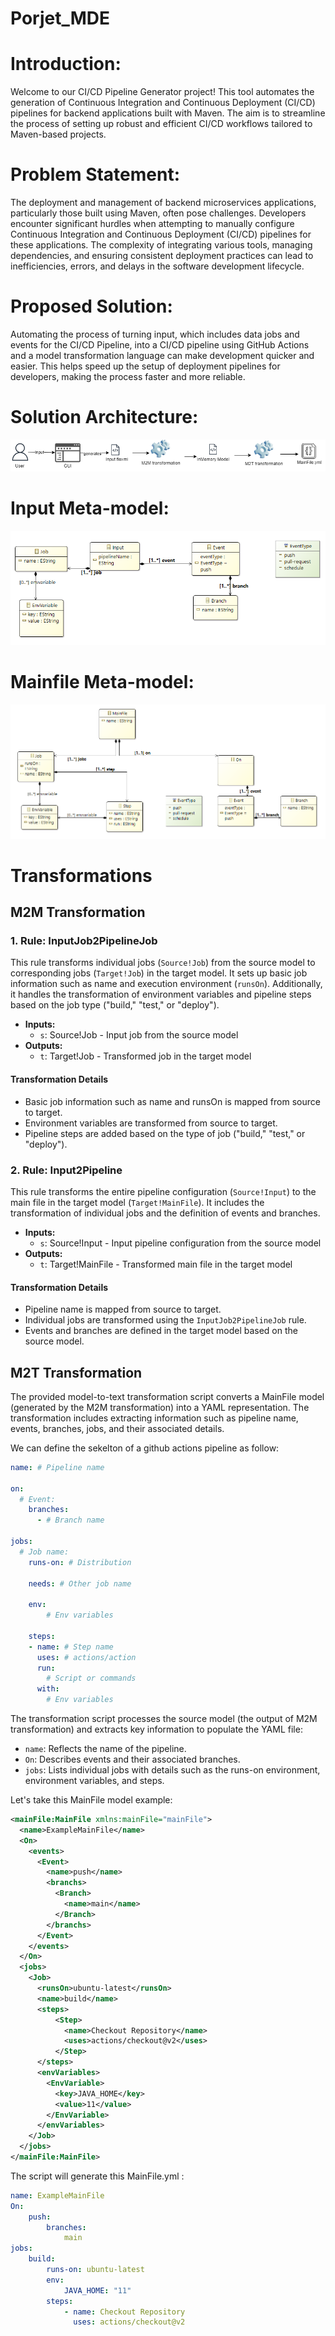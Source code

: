 # Porjet_MDE

# Introduction:
Welcome to our CI/CD Pipeline Generator project! This tool automates the generation of Continuous Integration and Continuous Deployment (CI/CD) pipelines for backend applications built with Maven. The aim is to streamline the process of setting up robust and efficient CI/CD workflows tailored to Maven-based projects.
# Problem Statement:
The deployment and management of backend microservices applications, particularly those built using Maven, often pose challenges. Developers encounter significant hurdles when attempting to manually configure Continuous Integration and Continuous Deployment (CI/CD) pipelines for these applications. The complexity of integrating various tools, managing dependencies, and ensuring consistent deployment practices can lead to inefficiencies, errors, and delays in the software development lifecycle.
# Proposed Solution:
Automating the process of turning input, which includes data jobs and events for the CI/CD Pipeline, into a CI/CD pipeline using GitHub Actions and a model transformation language can make development quicker and easier. This helps speed up the setup of deployment pipelines for developers, making the process faster and more reliable.
# Solution Architecture:
![image](https://github.com/DEVhaitam/Porjet_MDE/blob/main/Imgs/architecture.png)

# Input Meta-model: 
![image](https://github.com/DEVhaitam/Porjet_MDE/blob/main/Imgs/DiagramInput.png)

# Mainfile Meta-model:
![image](https://github.com/DEVhaitam/Porjet_MDE/blob/main/Imgs/Output.png)

# Transformations

## M2M Transformation

### 1. Rule: InputJob2PipelineJob

This rule transforms individual jobs (`Source!Job`) from the source model to corresponding jobs (`Target!Job`) in the target model. It sets up basic job information such as name and execution environment (`runsOn`). Additionally, it handles the transformation of environment variables and pipeline steps based on the job type ("build," "test," or "deploy").

- **Inputs:**
  - `s`: Source!Job - Input job from the source model
- **Outputs:**
  - `t`: Target!Job - Transformed job in the target model

#### Transformation Details

- Basic job information such as name and runsOn is mapped from source to target.
- Environment variables are transformed from source to target.
- Pipeline steps are added based on the type of job ("build," "test," or "deploy").

### 2. Rule: Input2Pipeline

This rule transforms the entire pipeline configuration (`Source!Input`) to the main file in the target model (`Target!MainFile`). It includes the transformation of individual jobs and the definition of events and branches.

- **Inputs:**
  - `s`: Source!Input - Input pipeline configuration from the source model
- **Outputs:**
  - `t`: Target!MainFile - Transformed main file in the target model

#### Transformation Details

- Pipeline name is mapped from source to target.
- Individual jobs are transformed using the `InputJob2PipelineJob` rule.
- Events and branches are defined in the target model based on the source model.


## M2T Transformation

The provided model-to-text transformation script converts a MainFile model (generated by the M2M transformation) into a YAML representation. The transformation includes extracting information such as pipeline name, events, branches, jobs, and their associated details.

We can define the sekelton of a github actions pipeline as follow:

```yaml
name: # Pipeline name

on:
  # Event:
    branches:
      - # Branch name

jobs:
  # Job name:
    runs-on: # Distribution

    needs: # Other job name

    env:
        # Env variables

    steps:
    - name: # Step name
      uses: # actions/action
      run:
        # Script or commands
      with:
        # Env variables
```

The transformation script processes the source model (the output of M2M transformation) and extracts key information to populate the YAML file:

- `name`: Reflects the name of the pipeline.
- `On`: Describes events and their associated branches.
- `jobs`: Lists individual jobs with details such as the runs-on environment, environment variables, and steps.

Let's take this MainFile model example:

```xml
<mainFile:MainFile xmlns:mainFile="mainFile">
  <name>ExampleMainFile</name>
  <On>
    <events>
      <Event>
        <name>push</name>
        <branchs>
          <Branch>
            <name>main</name>
          </Branch>
        </branchs>
      </Event>
    </events>
  </On>
  <jobs>
    <Job>
      <runsOn>ubuntu-latest</runsOn>
      <name>build</name>
      <steps>
          <Step>
            <name>Checkout Repository</name>
            <uses>actions/checkout@v2</uses>
          </Step>
      </steps>
      <envVariables>
        <EnvVariable>
          <key>JAVA_HOME</key>
          <value>11</value>
        </EnvVariable>
      </envVariables>
    </Job>
  </jobs>
</mainFile:MainFile>
```

The script will generate this MainFile.yml :

```yml
name: ExampleMainFile
On:
    push:
        branches:
            main
jobs:
    build:
        runs-on: ubuntu-latest
        env:
            JAVA_HOME: "11"
        steps:
            - name: Checkout Repository
              uses: actions/checkout@v2
```
